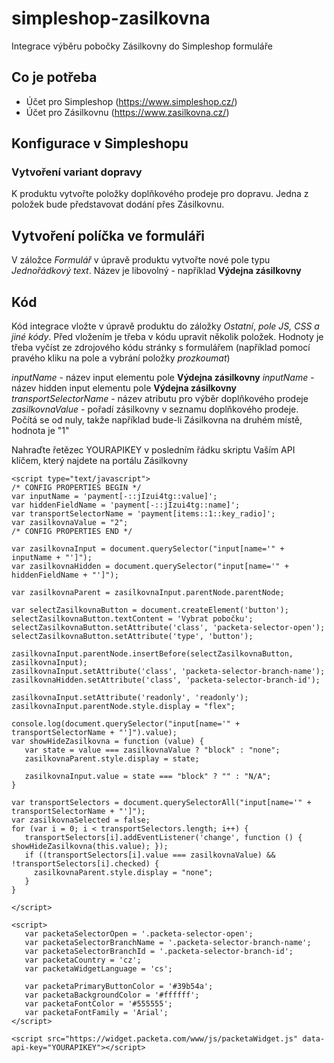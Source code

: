 # simpleshop-zasilkovna

Integrace výběru pobočky Zásilkovny do Simpleshop formuláře

## Co je potřeba

- Účet pro Simpleshop (https://www.simpleshop.cz/)
- Účet pro Zásilkovnu (https://www.zasilkovna.cz/)

## Konfigurace v Simpleshopu

### Vytvoření variant dopravy

K produktu vytvořte položky doplňkového prodeje pro dopravu. Jedna z položek bude představovat dodání přes Zásilkovnu. 

## Vytvoření políčka ve formuláři

V záložce *Formulář* v úpravě produktu vytvořte nové pole typu *Jednořádkový text*. Název je libovolný - například **Výdejna zásilkovny**

## Kód

Kód integrace vložte v úpravě produktu do záložky *Ostatní*, *pole JS, CSS a jiné kódy*. Před vložením je třeba v kódu upravit několik položek.
Hodnoty je třeba vyčíst ze zdrojového kódu stránky s formulářem (například pomocí pravého kliku na pole a vybrání položky *prozkoumat*)

*inputName* - název input elementu pole **Výdejna zásilkovny** 
*inputName* - název hidden input elementu pole **Výdejna zásilkovny** 
*transportSelectorName* - název atributu pro výběr doplňkového prodeje 
*zasilkovnaValue* - pořadí zásilkovny v seznamu doplňkového prodeje. Počítá se od nuly, takže například bude-li Zásilkovna na druhém místě, hodnota je "1"

Nahraďte řetězec YOURAPIKEY v posledním řádku skriptu Vaším API klíčem, který najdete na portálu Zásilkovny

```
<script type="text/javascript">
/* CONFIG PROPERTIES BEGIN */
var inputName = 'payment[-::jIzui4tg::value]';
var hiddenFieldName = 'payment[-::jIzui4tg::name]';
var transportSelectorName = 'payment[items::1::key_radio]';
var zasilkovnaValue = "2";
/* CONFIG PROPERTIES END */

var zasilkovnaInput = document.querySelector("input[name='" + inputName + "']");
var zasilkovnaHidden = document.querySelector("input[name='" + hiddenFieldName + "']");

var zasilkovnaParent = zasilkovnaInput.parentNode.parentNode;

var selectZasilkovnaButton = document.createElement('button');
selectZasilkovnaButton.textContent = 'Vybrat pobočku';
selectZasilkovnaButton.setAttribute('class', 'packeta-selector-open');
selectZasilkovnaButton.setAttribute('type', 'button');

zasilkovnaInput.parentNode.insertBefore(selectZasilkovnaButton, zasilkovnaInput);
zasilkovnaInput.setAttribute('class', 'packeta-selector-branch-name');
zasilkovnaHidden.setAttribute('class', 'packeta-selector-branch-id');

zasilkovnaInput.setAttribute('readonly', 'readonly');
zasilkovnaInput.parentNode.style.display = "flex";

console.log(document.querySelector("input[name='" + transportSelectorName + "']").value);
var showHideZasilkovna = function (value) {
   var state = value === zasilkovnaValue ? "block" : "none";
   zasilkovnaParent.style.display = state;

   zasilkovnaInput.value = state === "block" ? "" : "N/A";
}

var transportSelectors = document.querySelectorAll("input[name='" + transportSelectorName + "']");
var zasilkovnaSelected = false;
for (var i = 0; i < transportSelectors.length; i++) {
   transportSelectors[i].addEventListener('change', function () { showHideZasilkovna(this.value); });
   if ((transportSelectors[i].value === zasilkovnaValue) && !transportSelectors[i].checked) {
     zasilkovnaParent.style.display = "none";
   }
}

</script>

<script>
   var packetaSelectorOpen = '.packeta-selector-open';
   var packetaSelectorBranchName = '.packeta-selector-branch-name';
   var packetaSelectorBranchId = '.packeta-selector-branch-id';
   var packetaCountry = 'cz';
   var packetaWidgetLanguage = 'cs';

   var packetaPrimaryButtonColor = '#39b54a';
   var packetaBackgroundColor = '#ffffff';
   var packetaFontColor = '#555555';
   var packetaFontFamily = 'Arial';
</script>

<script src="https://widget.packeta.com/www/js/packetaWidget.js" data-api-key="YOURAPIKEY"></script>
```
